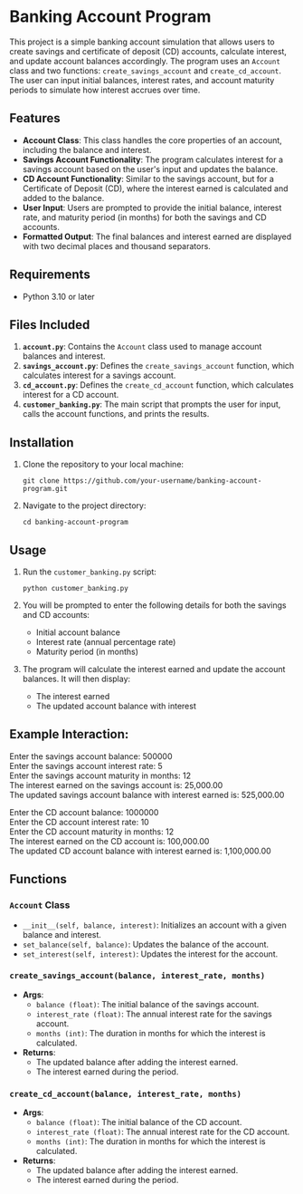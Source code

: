 # Banking Account Program

This project is a simple banking account simulation that allows users to create savings and certificate of deposit (CD) accounts, calculate interest, and update account balances accordingly. The program uses an `Account` class and two functions: `create_savings_account` and `create_cd_account`. The user can input initial balances, interest rates, and account maturity periods to simulate how interest accrues over time.

## Features

- **Account Class**: This class handles the core properties of an account, including the balance and interest.
- **Savings Account Functionality**: The program calculates interest for a savings account based on the user's input and updates the balance.
- **CD Account Functionality**: Similar to the savings account, but for a Certificate of Deposit (CD), where the interest earned is calculated and added to the balance.
- **User Input**: Users are prompted to provide the initial balance, interest rate, and maturity period (in months) for both the savings and CD accounts.
- **Formatted Output**: The final balances and interest earned are displayed with two decimal places and thousand separators.

## Requirements

- Python 3.10 or later

## Files Included

1. **`account.py`**: Contains the `Account` class used to manage account balances and interest.
2. **`savings_account.py`**: Defines the `create_savings_account` function, which calculates interest for a savings account.
3. **`cd_account.py`**: Defines the `create_cd_account` function, which calculates interest for a CD account.
4. **`customer_banking.py`**: The main script that prompts the user for input, calls the account functions, and prints the results.

## Installation

1. Clone the repository to your local machine:

   `git clone https://github.com/your-username/banking-account-program.git`

2. Navigate to the project directory:

   `cd banking-account-program`

## Usage

1. Run the `customer_banking.py` script:

   `python customer_banking.py`

2. You will be prompted to enter the following details for both the savings and CD accounts:

   - Initial account balance
   - Interest rate (annual percentage rate)
   - Maturity period (in months)

3. The program will calculate the interest earned and update the account balances. It will then display:

   - The interest earned
   - The updated account balance with interest

## Example Interaction:

Enter the savings account balance: 500000  
Enter the savings account interest rate: 5  
Enter the savings account maturity in months: 12  
The interest earned on the savings account is: 25,000.00  
The updated savings account balance with interest earned is: 525,000.00  

Enter the CD account balance: 1000000  
Enter the CD account interest rate: 10  
Enter the CD account maturity in months: 12  
The interest earned on the CD account is: 100,000.00  
The updated CD account balance with interest earned is: 1,100,000.00  


## Functions

### `Account` Class

- `__init__(self, balance, interest)`: Initializes an account with a given balance and interest.
- `set_balance(self, balance)`: Updates the balance of the account.
- `set_interest(self, interest)`: Updates the interest for the account.

### `create_savings_account(balance, interest_rate, months)`

- **Args**:
  - `balance (float)`: The initial balance of the savings account.
  - `interest_rate (float)`: The annual interest rate for the savings account.
  - `months (int)`: The duration in months for which the interest is calculated.
- **Returns**:
  - The updated balance after adding the interest earned.
  - The interest earned during the period.

### `create_cd_account(balance, interest_rate, months)`

- **Args**:
  - `balance (float)`: The initial balance of the CD account.
  - `interest_rate (float)`: The annual interest rate for the CD account.
  - `months (int)`: The duration in months for which the interest is calculated.
- **Returns**:
  - The updated balance after adding the interest earned.
  - The interest earned during the period.
